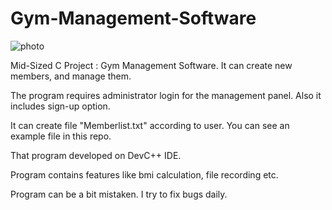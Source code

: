 # Gym-Management-Software
![photo](https://github.com/mertfozzy/Gym-Management-Software/blob/main/ScreenShot.jpg?raw=true)

Mid-Sized C Project : Gym Management Software. It can create new members, and manage them.

The program requires administrator login for the management panel. Also it includes sign-up option.

It can create file "Memberlist.txt" according to user. You can see an example file in this repo.

That program developed on DevC++ IDE.

Program contains features like bmi calculation, file recording etc.

Program can be a bit mistaken. I try to fix bugs daily.
